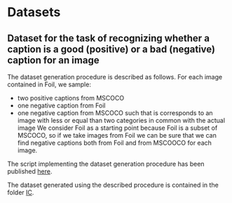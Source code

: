 # Datasets

## Dataset for the task of recognizing whether a caption is a good (positive) or a bad (negative) caption for an image
The dataset generation procedure is described as follows. For each image contained in Foil, we sample:
- two positive captions from MSCOCO
- one negative caption from Foil
- one negative caption from MSCOCO such that is corresponds to an image with less or equal than two categories in common with the actual image
We consider Foil as a starting point because Foil is a subset of MSCOCO, so if we take images from Foil we can be sure that we can find negative captions both from Foil and from MSCOOCO for each image.

The script implementing the dataset generation procedure has been published [here](https://github.com/hoavt-54/nli-images/blob/master/models/build_ic_dataset.py).

The dataset generated using the described procedure is contained in the folder [IC](https://github.com/hoavt-54/nli-images/tree/master/datasets/IC).

